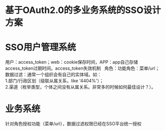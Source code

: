 # 基于OAuth2.0的多业务系统的SSO设计方案

# SSO用户管理系统
用户：access_token；web：cookie保存时间，APP：app自己存储access_token过期时间。access_token失效机制   
角色：功能角色：菜单/url；数据过滤：通常一个组织会有自己的实体域。如：   
1.部门/行政区划（级联从属关系，like '4404%'）；  
2.渠道（枚举类型，个体之间没有从属关系。非常多的时候如何最佳设计？）。

# 业务系统
针对角色授权功能（菜单/url），数据过滤权限已经在SSO平台统一授权
